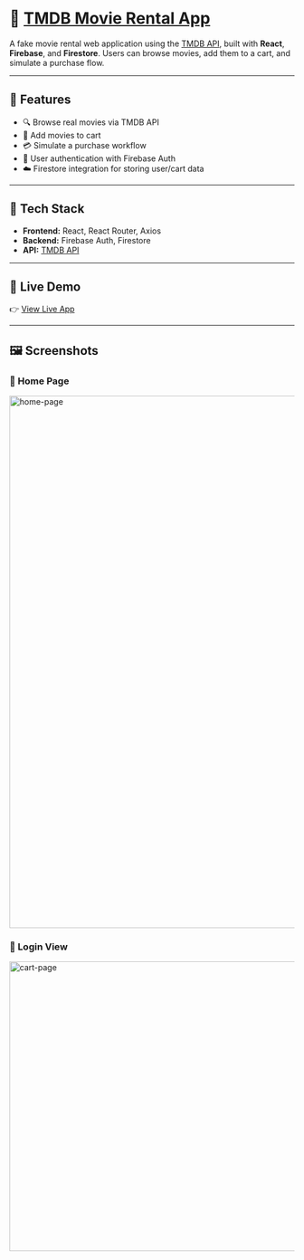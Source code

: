 # 🎥 [TMDB Movie Rental App](https://react-tmdb-api-movie-website.vercel.app/)

A fake movie rental web application using the [TMDB API](https://www.themoviedb.org/documentation/api), built with **React**, **Firebase**, and **Firestore**. Users can browse movies, add them to a cart, and simulate a purchase flow.

---

## 🚀 Features

- 🔍 Browse real movies via TMDB API
- 🛒 Add movies to cart
- 💳 Simulate a purchase workflow
- 🔐 User authentication with Firebase Auth
- ☁️ Firestore integration for storing user/cart data

---

## 🧰 Tech Stack

- **Frontend:** React, React Router, Axios
- **Backend:** Firebase Auth, Firestore
- **API:** [TMDB API](https://www.themoviedb.org/documentation/api)

---

## 🔗 Live Demo

👉 [View Live App](https://react-tmdb-api-movie-website.vercel.app/)

---

## 🖼️ Screenshots

### 🔘 Home Page

<img width="941" alt="home-page" src="https://github.com/user-attachments/assets/5d9f23e8-32a1-4c1f-b592-f027447f4272" />

### 🔘 Login View

<img width="512" alt="cart-page" src="https://github.com/user-attachments/assets/7a248c81-8aee-462d-b6de-2258e6fd0b62" />
